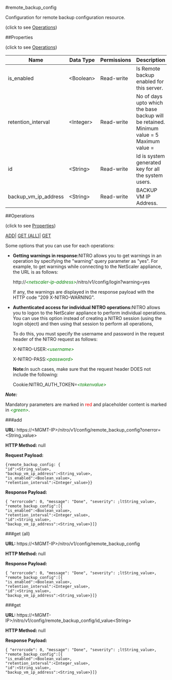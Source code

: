 #remote_backup_config



Configuration for remote backup configuration resource.

<span>(click to see [Operations](#operations))</span>



##Properties 

<span>(click to see [Operations](#operations))</span>





<table><thead><tr><th>Name</th><th>Data Type</th><th>Permissions</th><th>Description</th></tr></thead><tbody><tr><td>is_enabled</td><td>&lt;Boolean></td><td>Read-write</td><td>Is Remote backup enabled for this server.</td></tr><tr><td>retention_interval</td><td>&lt;Integer></td><td>Read-write</td><td>No of days upto which the base backup will be retained.<br>Minimum value = 5<br>Maximum value =</td></tr><tr><td>id</td><td>&lt;String></td><td>Read-write</td><td>Id is system generated key for all the system users.</td></tr><tr><td>backup_vm_ip_address</td><td>&lt;String></td><td>Read-write</td><td>BACKUP VM IP Address.</td></tr></tbody></table>

##Operations 

<span>(click to see [Properties](#properties))</span>





[ADD](#add)| [GET (ALL)](#get-all)| [GET](#get)





Some options that you can use for each operations:

<ul><li><p><b>Getting warnings in response:</b>NITRO allows you to get warnings in an operation by specifying the "warning" query parameter as "yes". For example, to get warnings while connecting to the NetScaler appliance, the URL is as follows:</p><p>http://<span style="color:green;font-style:italic;">&lt;netscaler-ip-address&gt;</span>/nitro/v1/config/login?warning=yes</p><p>If any, the warnings are displayed in the response payload with the HTTP code "209 X-NITRO-WARNING".</p></li><li><p><b>Authenticated access for individual NITRO operations:</b>NITRO allows you to logon to the NetScaler appliance to perform individual operations. You can use this option instead of creating a NITRO session (using the login object) and then using that session to perform all operations,</p><p>To do this, you must specify the username and password in the request header of the NITRO request as follows:</p><p>X-NITRO-USER:<span style="color:green;font-style:italic;">&lt;username&gt;</span></p><p>X-NITRO-PASS:<span style="color:green;font-style:italic;">&lt;password&gt;</span></p><p><b>Note:</b>In such cases, make sure that the request header DOES not include the following:</p><p>Cookie:NITRO_AUTH_TOKEN=<span style="color:green;font-style:italic;">&lt;tokenvalue&gt;</span></p></li></ul>







***Note:*** 

Mandatory parameters are marked in <span style="color:#FF0000;">red</span> and placeholder content is marked in <span style="color:green;font-style:italic">&lt;green&gt;</span>.



###add







<b>URL: </b>https://&lt;MGMT-IP&gt;/nitro/v1/config/remote_backup_config?onerror=&lt;String_value&gt;

<b>HTTP Method: </b>null

<b>Request Payload: </b>
```
{remote_backup_config: {
"id":<String_value>,
"backup_vm_ip_address":<String_value>,
"is_enabled":<Boolean_value>,
"retention_interval":<Integer_value>}}
```

<b>Response Payload: </b>
```
{ "errorcode": 0, "message": "Done", "severity": ;ltString_value>, "remote_backup_config":[{
"is_enabled":<Boolean_value>,
"retention_interval":<Integer_value>,
"id":<String_value>,
"backup_vm_ip_address":<String_value>}]}
```







###get (all)







<b>URL: </b>https://&lt;MGMT-IP&gt;/nitro/v1/config/remote_backup_config

<b>HTTP Method: </b>null

<b>Response Payload: </b>
```
{ "errorcode": 0, "message": "Done", "severity": ;ltString_value>, "remote_backup_config":[{
"is_enabled":<Boolean_value>,
"retention_interval":<Integer_value>,
"id":<String_value>,
"backup_vm_ip_address":<String_value>}]}
```







###get







<b>URL: </b>https://&lt;MGMT-IP&gt;/nitro/v1/config/remote_backup_config/id_value&lt;String&gt;

<b>HTTP Method: </b>null

<b>Response Payload: </b>
```
{ "errorcode": 0, "message": "Done", "severity": ;ltString_value>, "remote_backup_config":[{
"is_enabled":<Boolean_value>,
"retention_interval":<Integer_value>,
"id":<String_value>,
"backup_vm_ip_address":<String_value>}]}
```







